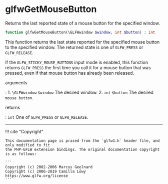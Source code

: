 # glfwGetMouseButton
Returns the last reported state of a mouse button for the specified
window.

```php
function glfwGetMouseButton(\GLFWwindow $window, int $button) : int
```

This function returns the last state reported for the specified mouse button
to the specified window. The returned state is one of `GLFW_PRESS` or
`GLFW_RELEASE`.

If the `GLFW_STICKY_MOUSE_BUTTONS` input mode is enabled, this function
returns `GLFW_PRESS` the first time you call it for a mouse button that was
pressed, even if that mouse button has already been released.

arguments

:    1. `\GLFWwindow` `$window` The desired window.
    2. `int` `$button` The desired `mouse button`.

returns

:    `int` One of `GLFW_PRESS` or `GLFW_RELEASE`.

---
     

!!! cite "Copyright"

    This documentation page is prased from the `glfw3.h` header file, and only modified to fit 
    the PHP-GFLW extension bindings. The original documentation copyright is as follows:

    ```
    Copyright (c) 2002-2006 Marcus Geelnard
    Copyright (c) 2006-2019 Camilla Löwy
    https://www.glfw.org/license
    ```